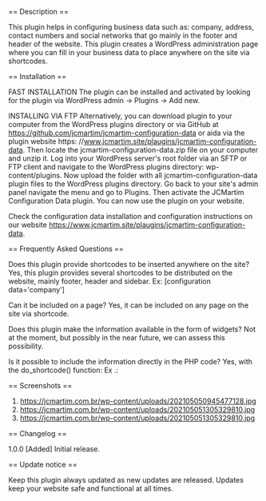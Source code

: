 == Description ==

This plugin helps in configuring business data such as: company, address, contact numbers and social networks that go mainly in the footer and header of the website. This plugin creates a WordPress administration page where you can fill in your business data to place anywhere on the site via shortcodes.

== Installation ==

FAST INSTALLATION
The plugin can be installed and activated by looking for the plugin via WordPress admin → Plugins → Add new.

INSTALLING VIA FTP
Alternatively, you can download plugin to your computer from the WordPress plugins directory or via GitHub at https://github.com/jcmartim/jcmartim-configuration-data or aida via the plugin website https: //www.jcmartim.site/plaugins/jcmartim-configuration-data.
Then locate the jcmartim-configuration-data.zip file on your computer and unzip it.
Log into your WordPress server's root folder via an SFTP or FTP client and navigate to the WordPress plugins directory: wp-content/plugins.
Now upload the folder with all jcmartim-configuration-data plugin files to the WordPress plugins directory.
Go back to your site's admin panel navigate the menu and go to Plugins. Then activate the JCMartim Configuration Data plugin. You can now use the plugin on your website.

Check the configuration data installation and configuration instructions on our website https://www.jcmartim.site/plaugins/jcmartim-configuration-data.

== Frequently Asked Questions ==

Does this plugin provide shortcodes to be inserted anywhere on the site?
Yes, this plugin provides several shortcodes to be distributed on the website, mainly footer, header and sidebar. Ex: [configuration data='company']

Can it be included on a page?
Yes, it can be included on any page on the site via shortcode.

Does this plugin make the information available in the form of widgets?
Not at the moment, but possibly in the near future, we can assess this possibility.

Is it possible to include the information directly in the PHP code?
Yes, with the do_shortcode() function: Ex .: <? Php echo do_shortcode('[configuration data='company']'); ?>

== Screenshots ==

1. https://jcmartim.com.br/wp-content/uploads/202105050945477128.jpg
2. https://jcmartim.com.br/wp-content/uploads/202105051305329810.jpg
3. https://jcmartim.com.br/wp-content/uploads/202105051305329810.jpg

== Changelog ==

1.0.0
[Added] Initial release.

== Update notice ==

Keep this plugin always updated as new updates are released. Updates keep your website safe and functional at all times.